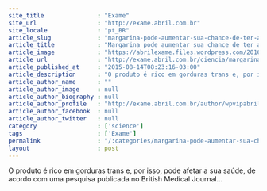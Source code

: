 ```yaml
---
site_title               : "Exame"
site_url                 : "http://exame.abril.com.br"
site_locale              : "pt_BR"
article_slug             : "margarina-pode-aumentar-sua-chance-de-ter-ataques-cardiacos"
article_title            : "Margarina pode aumentar sua chance de ter ataques cardíacos"
article_image            : "https://abrilexame.files.wordpress.com/2016/09/size_960_16_9_manteiga3.jpg?quality=70&strip=all&w=960"
article_url              : "http://exame.abril.com.br/ciencia/margarina-pode-aumentar-sua-chance-de-ter-ataques-cardiacos/"
article_published_at     : "2015-08-14T08:23:16-03:00"
article_description      : "O produto é rico em gorduras trans e, por isso, pode afetar a sua saúde, de acordo com uma pesquisa publicada no British Medical Journal..."
article_author_name      : ""
article_author_image     : null
article_author_biography : null
article_author_profile   : "http://exame.abril.com.br/author/wpvipabril/"
article_author_facebook  : null
article_author_twitter   : null
category                 : ['science']
tags                     : ['Exame']
permalink                : "/:categories/margarina-pode-aumentar-sua-chance-de-ter-ataques-cardiacos/"
layout                   : post
---
```


O produto é rico em gorduras trans e, por isso, pode afetar a sua saúde, de acordo com uma pesquisa publicada no British Medical Journal...
